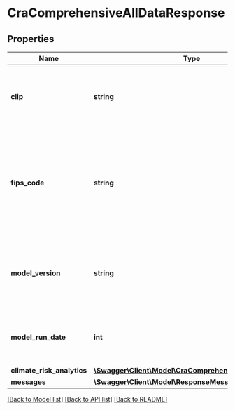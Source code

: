 # CraComprehensiveAllDataResponse

## Properties
Name | Type | Description | Notes
------------ | ------------- | ------------- | -------------
**clip** | **string** | CoreLogic Unique identification number assigned to each property. | [optional] 
**fips_code** | **string** | Federal Information Processing Standards codes used nationally to numerically identify a specific county or political jurisdiction. | [optional] 
**model_version** | **string** | A unique version identifying the ensemble of models used to produce this data. | [optional] 
**model_run_date** | **int** | The date the model estimated the values. Format: YYYYMMDD | [optional] 
**climate_risk_analytics** | [**\Swagger\Client\Model\CraComprehensiveAllResponse[]**](CraComprehensiveAllResponse.md) |  | [optional] 
**messages** | [**\Swagger\Client\Model\ResponseMessage[]**](ResponseMessage.md) |  | [optional] 

[[Back to Model list]](../../README.md#documentation-for-models) [[Back to API list]](../../README.md#documentation-for-api-endpoints) [[Back to README]](../../README.md)

